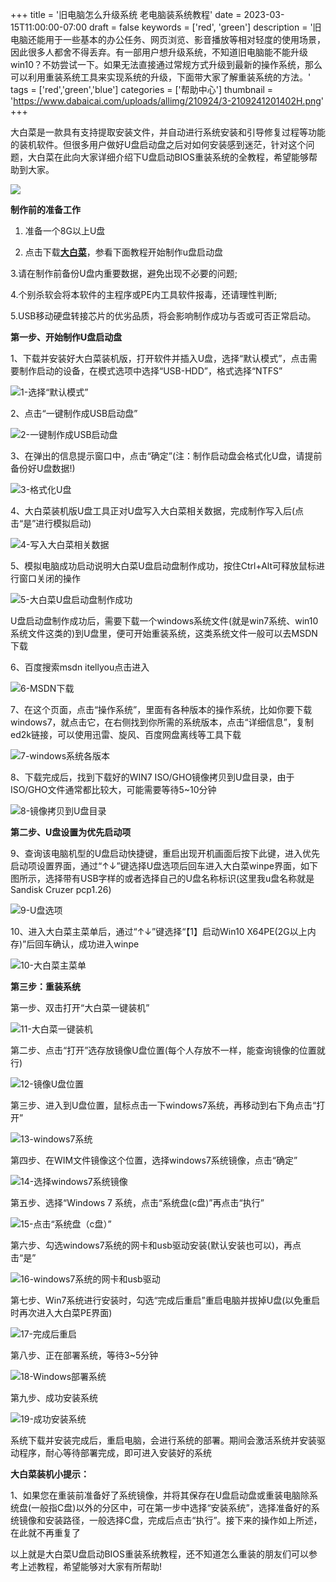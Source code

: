 +++
title = '旧电脑怎么升级系统 老电脑装系统教程'
date = 2023-03-15T11:00:00-07:00
draft = false
keywords = ['red', 'green']
description = '旧电脑还能用于一些基本的办公任务、网页浏览、影音播放等相对轻度的使用场景，因此很多人都舍不得丢弃。有一部用户想升级系统，不知道旧电脑能不能升级win10？不妨尝试一下。如果无法直接通过常规方式升级到最新的操作系统，那么可以利用重装系统工具来实现系统的升级，下面带大家了解重装系统的方法。'
tags = ['red','green','blue']
categories = ['帮助中心']
thumbnail = 'https://www.dabaicai.com/uploads/allimg/210924/3-2109241201402H.png'
+++

大白菜是一款具有支持提取安装文件，并自动进行系统安装和引导修复过程等功能的装机软件。但很多用户做好U盘启动盘之后对如何安装感到迷茫，针对这个问题，大白菜在此向大家详细介绍下U盘启动BIOS重装系统的全教程，希望能够帮助到大家。

![](https://www.dabaicai.com/uploads/allimg/210924/3-210924115Q2515.jpg)
 
 **制作前的准备工作**

1. 准备一个8G以上U盘

2. 点击下载[**大白菜**](https://www.dabaicai.com)，参看下面教程开始制作u盘启动盘

3.请在制作前备份U盘内重要数据，避免出现不必要的问题;

4.个别杀软会将本软件的主程序或PE内工具软件报毒，还请理性判断;

5.USB移动硬盘转接芯片的优劣品质，将会影响制作成功与否或可否正常启动。

**第一步、开始制作U盘启动盘**
 
1、下载并安装好大白菜装机版，打开软件并插入U盘，选择“默认模式”，点击需要制作启动的设备，在模式选项中选择“USB-HDD”，格式选择“NTFS”

![1-选择“默认模式”](https://www.dabaicai.com/uploads/allimg/210924/3-210924115R5325.png)

2、点击“一键制作成USB启动盘”

![2-一键制作成USB启动盘](https://www.dabaicai.com/uploads/allimg/210924/3-210924115S3604.png)

3、在弹出的信息提示窗口中，点击“确定”(注：制作启动盘会格式化U盘，请提前备份好U盘数据!)

![3-格式化U盘](https://www.dabaicai.com/uploads/allimg/210924/3-210924115T13G.png)

4、大白菜装机版U盘工具正对U盘写入大白菜相关数据，完成制作写入后(点击“是”进行模拟启动)

![4-写入大白菜相关数据](https://www.dabaicai.com/uploads/allimg/210924/3-210924115U0362.png)

5、模拟电脑成功启动说明大白菜U盘启动盘制作成功，按住Ctrl+Alt可释放鼠标进行窗口关闭的操作

![5-大白菜U盘启动盘制作成功](https://www.dabaicai.com/uploads/allimg/210924/3-210924115911b1.png)

U盘启动盘制作成功后，需要下载一个windows系统文件(就是win7系统、win10系统文件这类的)到U盘里，便可开始重装系统，这类系统文件一般可以去MSDN下载

6、百度搜索msdn itellyou点击进入

![6-MSDN下载](https://www.dabaicai.com/uploads/allimg/210924/3-21092411592I27.png)

7、在这个页面，点击“操作系统”，里面有各种版本的操作系统，比如你要下载windows7，就点击它，在右侧找到你所需的系统版本，点击“详细信息”，复制ed2k链接，可以使用迅雷、旋风、百度网盘离线等工具下载
 
![7-windows系统各版本](https://www.dabaicai.com/uploads/allimg/210924/3-21092411593H34.png)

8、下载完成后，找到下载好的WIN7 ISO/GHO镜像拷贝到U盘目录，由于ISO/GHO文件通常都比较大，可能需要等待5~10分钟
 
![8-镜像拷贝到U盘目录](https://www.dabaicai.com/uploads/allimg/210924/3-2109241159511P.png)

**第二步、U盘设置为优先启动项**
 
9、查询该电脑机型的U盘启动快捷键，重启出现开机画面后按下此键，进入优先启动项设置界面，通过“↑↓”键选择U盘选项后回车进入大白菜winpe界面，如下图所示，选择带有USB字样的或者选择自己的U盘名称标识(这里我u盘名称就是Sandisk Cruzer pcp1.26)
 
![9-U盘选项](https://www.dabaicai.com/uploads/allimg/210924/3-210924120004340.png)

10、进入大白菜主菜单后，通过“↑↓”键选择“【1】启动Win10 X64PE(2G以上内存)”后回车确认，成功进入winpe

![10-大白菜主菜单](https://www.dabaicai.com/uploads/allimg/210924/3-210924120015K4.jpg)

**第三步：重装系统**
 
第一步、双击打开“大白菜一键装机”
 
![11-大白菜一键装机](https://www.dabaicai.com/uploads/allimg/210924/3-21092412002Sb.png)

第二步、点击“打开”选存放镜像U盘位置(每个人存放不一样，能查询镜像的位置就行)

![12-镜像U盘位置](https://www.dabaicai.com/uploads/allimg/210924/3-21092412003M29.png)

第三步、进入到U盘位置，鼠标点击一下windows7系统，再移动到右下角点击“打开”

![13-windows7系统](https://www.dabaicai.com/uploads/allimg/210924/3-21092412005TP.png)

第四步、在WIM文件镜像这个位置，选择windows7系统镜像，点击“确定”

![14-选择windows7系统镜像](https://www.dabaicai.com/uploads/allimg/210924/3-210924120106264.png)

第五步、选择“Windows 7 系统，点击“系统盘(c盘)”再点击“执行”

![15-点击“系统盘（c盘）”](https://www.dabaicai.com/uploads/allimg/210924/3-21092412011C22.png)

第六步、勾选windows7系统的网卡和usb驱动安装(默认安装也可以)，再点击“是”

![16-windows7系统的网卡和usb驱动](https://www.dabaicai.com/uploads/allimg/210924/3-2109241201259E.png)

第七步、Win7系统进行安装时，勾选“完成后重启”重启电脑并拔掉U盘(以免重启时再次进入大白菜PE界面)

![17-完成后重启](https://www.dabaicai.com/uploads/allimg/210924/3-210924120132Z7.png)

第八步、正在部署系统，等待3~5分钟

![18-Windows部署系统](https://www.dabaicai.com/uploads/allimg/210924/3-2109241201402H.png)

第九步、成功安装系统

![19-成功安装系统](https://www.dabaicai.com/uploads/allimg/210924/3-210924120150610.png)

系统下载并安装完成后，重启电脑，会进行系统的部署。期间会激活系统并安装驱动程序，耐心等待部署完成，即可进入安装好的系统

**大白菜装机小提示：**

1、如果您在重装前准备好了系统镜像，并将其保存在U盘启动盘或重装电脑除系统盘(一般指C盘)以外的分区中，可在第一步中选择“安装系统”，选择准备好的系统镜像和安装路径，一般选择C盘，完成后点击“执行”。接下来的操作如上所述，在此就不再重复了

以上就是大白菜U盘启动BIOS重装系统教程，还不知道怎么重装的朋友们可以参考上述教程，希望能够对大家有所帮助!